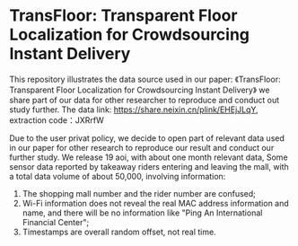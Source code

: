 # TransFloor: Transparent Floor Localization for Crowdsourcing Instant Delivery
This repository illustrates the data source used in our paper: 《TransFloor: Transparent Floor Localization for Crowdsourcing Instant Delivery》
we share part of our data for other researcher to reproduce and conduct out study further.
The data link: https://share.neixin.cn/plink/EHEjJLqY, extraction code：JXRrfW

Due to the user privat policy, we decide to open part of relevant data used in our paper for other research to reproduce our result and conduct our further study. We release 19 aoi, with about one month relevant data, Some sensor data reported by takeaway riders entering and leaving the mall, with a total data volume of about 50,000, involving information:
1. The shopping mall number and the rider number are confused;
2. Wi-Fi information does not reveal the real MAC address information and name, and there will be no information like "Ping An International Financial Center";
3. Timestamps are overall random offset, not real time.
